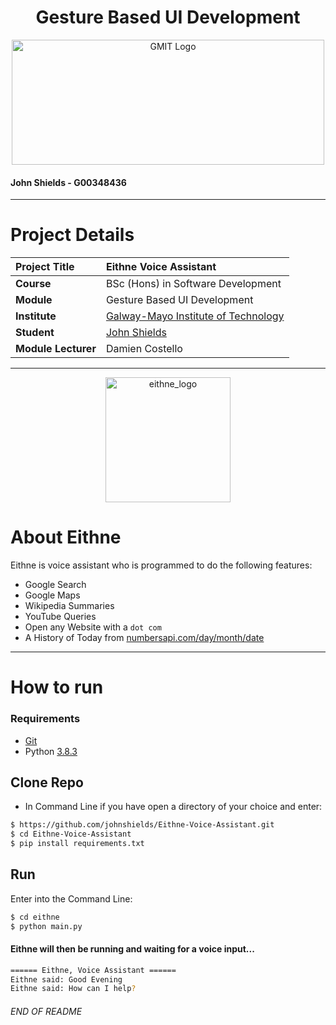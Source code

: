 <h1 align="center">Gesture Based UI Development</h1>


<a href="https://www.gmit.ie/" >
<p align="center"><img src="https://i.ibb.co/f1ZQSkt/logo-gmit.png"
alt="GMIT Logo" width="500" height="200"/>
</p></a>

#### John Shields - G00348436

***

# Project Details
| **Project Title** | Eithne Voice Assistant |
| :------------- |:-------------|
| **Course**              | BSc (Hons) in Software Development |
| **Module**              | Gesture Based UI Development |
| **Institute**           | [Galway-Mayo Institute of Technology](https://www.gmit.ie/) |
| **Student**             | [John Shields](https://github.com/johnshields) |
| **Module Lecturer**      | Damien Costello |

***

<p align="center"><img src="https://user-images.githubusercontent.com/26766163/115625698-58c5a580-a2f4-11eb-9470-7b4db0bfa62a.png"
alt="eithne_logo" width="200"/></p>

# About Eithne
Eithne is voice assistant who is programmed to do the following features: 

* Google Search
* Google Maps
* Wikipedia Summaries
* YouTube Queries
* Open any Website with a ``dot com``
* A History of Today from [numbersapi.com/day/month/date](http://numbersapi.com/04/6/date)

***
# How to run
### Requirements
* [Git](https://git-scm.com/downloads)
* Python [3.8.3](https://www.python.org/downloads/release/python-387/)

## Clone Repo
* In  Command Line if you have open a directory of your choice and enter:
```bash
$ https://github.com/johnshields/Eithne-Voice-Assistant.git
$ cd Eithne-Voice-Assistant
$ pip install requirements.txt
```

## Run
Enter into the Command Line:
```bash
$ cd eithne
$ python main.py
```

#### Eithne will then be running and waiting for a voice input...
```bash
====== Eithne, Voice Assistant ======
Eithne said: Good Evening
Eithne said: How can I help?
```

###### END OF README